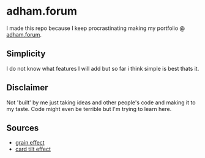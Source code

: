 # adham.forum
I made this repo because I keep procrastinating making my portfolio @ [adham.forum](https://adham.forum). 

## Simplicity
I do not know what features I will add but so far i think simple is best thats it.

## Disclaimer
Not 'built' by me just taking ideas and other people's code and making it to my taste.
Code might even be terrible but I'm trying to learn here.

## Sources
- [grain effect](https://forum.readymag.com/t/add-grain-effect-to-website/3906/3)
- [card tilt effect](https://www.youtube.com/watch?v=x-7EAgNII50)